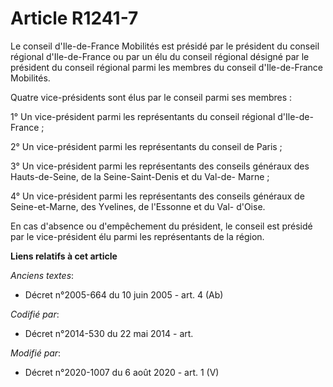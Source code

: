 # Article R1241-7

Le conseil d'Ile-de-France Mobilités est présidé par le président du conseil régional d'Ile-de-France ou par un élu du
conseil régional désigné par le président du conseil régional parmi les membres du conseil d'Ile-de-France Mobilités.

Quatre vice-présidents sont élus par le conseil parmi ses membres :

1° Un vice-président parmi les représentants du conseil régional d'Ile-de-France ;

2° Un vice-président parmi les représentants du conseil de Paris ;

3° Un vice-président parmi les représentants des conseils généraux des Hauts-de-Seine, de la Seine-Saint-Denis et du Val-de-
Marne ;

4° Un vice-président parmi les représentants des conseils généraux de Seine-et-Marne, des Yvelines, de l'Essonne et du Val-
d'Oise.

En cas d'absence ou d'empêchement du président, le conseil est présidé par le vice-président élu parmi les représentants de
la région.

**Liens relatifs à cet article**

_Anciens textes_:

  - Décret n°2005-664 du 10 juin 2005 - art. 4 (Ab)

_Codifié par_:

  - Décret n°2014-530 du 22 mai 2014 - art.

_Modifié par_:

  - Décret n°2020-1007 du 6 août 2020 - art. 1 (V)
